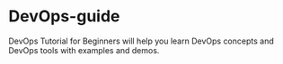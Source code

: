 # DevOps-guide
DevOps Tutorial for Beginners will help you learn DevOps concepts and DevOps tools with examples and demos. 
